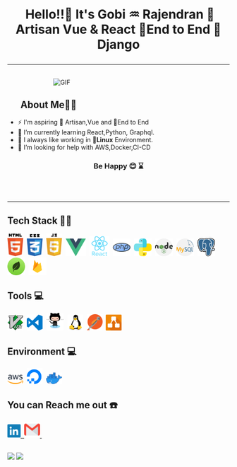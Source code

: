 # <p align="center">️ **Hello!!👋️ It's Gobi ♒ Rajendran** 🦄 Artisan Vue & React 🐧End to End 🐍Django </p> 

---

</br>

<img align="right" alt="GIF" width="400" src="https://media.giphy.com/media/Vbn7PUTxaB6dVnVa2h/giphy.gif"/>

</br>

## &nbsp; &nbsp; &nbsp; **About Me**👨‍🎓️

- ⚡ I'm aspiring 🔭️ Artisan,Vue and 🐧End to End
- 🌱 I’m currently learning React,Python, Graphql.
- 👯 I always like working in 🐧️**Linux** Environment.
- 🤔 I’m looking for help with AWS,Docker,CI-CD

### <p align="center">**Be Happy** 😊️ ⌛</p>

<!-- - 🌱 I’m currently learning ReactJs -->
<!-- - 👯 I’m looking to collaborate on ... -->
<!-- - 🤔 I’m looking for help with ... -->
<!-- - 💬 Ask me about ... -->
  <!-- - 😄 Pronouns: ... -->
  <!-- - ⚡ Fun fact: ... -->

 </br>
 </br>

---

## **Tech Stack** 👨‍💻️

 <!-- - <img  align="right" src="https://github-readme-stats.vercel.app/api?username=githubgobi&show_icons=true&text_color=fff&icon_color=00C853&title_color=FF6F00&bg_color=000">-->
<p >
	<img width="36px" alt="html" src="https://github.com/githubgobi/githubgobi/blob/master/assets/html5.svg">&nbsp;
	<img width="36px" alt="css" src="https://github.com/githubgobi/githubgobi/blob/master/assets/css3.svg">&nbsp;
	<img width="36px" alt="javascript" src="https://github.com/githubgobi/githubgobi/blob/master/assets/javascript.svg">&nbsp;
	<img width="46px" alt="vue" src="https://github.com/githubgobi/githubgobi/blob/master/assets/vue.svg">&nbsp;
	<img width="46px" alt="react" src="https://github.com/githubgobi/githubgobi/blob/master/assets/react.svg">&nbsp;
	<img width="40px" alt="php" src="https://github.com/githubgobi/githubgobi/blob/master/assets/php.svg">&nbsp;
	<img width="40px" alt="python" src="https://github.com/githubgobi/githubgobi/blob/master/assets/python.svg">&nbsp;
	<img width="40px" alt="node" src="https://github.com/githubgobi/githubgobi/blob/master/assets/node.svg">&nbsp;
	<img width="40px" alt="mysql" src="https://github.com/githubgobi/githubgobi/blob/master/assets/mysql.svg">&nbsp;
	<img width="40px" alt="postgres" src="https://github.com/githubgobi/githubgobi/blob/master/assets/postgres.svg">&nbsp;
	<img width="40px" alt="mongo" src="https://github.com/githubgobi/githubgobi/blob/master/assets/mongo.svg">&nbsp;
	<img width="40px" alt="firebase" src="https://github.com/githubgobi/githubgobi/blob/master/assets/firebase.svg">&nbsp;
</p>

## **Tools** 💻️

<p >
	<img width="36px" alt="vim" src="https://github.com/githubgobi/githubgobi/blob/master/assets/vim.svg">&nbsp;
	<img width="36px" alt="vscode" src="https://github.com/githubgobi/githubgobi/blob/master/assets/visual-studio-code.svg">&nbsp;
	<img width="40px" alt="github" src="https://github.com/githubgobi/githubgobi/blob/master/assets/github.svg">&nbsp;
	<img width="36px" alt="linux" src="https://github.com/githubgobi/githubgobi/blob/master/assets/linux.svg">&nbsp;
	<img width="36px" alt="postman" src="https://github.com/githubgobi/githubgobi/blob/master/assets/postman.svg">&nbsp;
	<img width="36px" alt="planning" src="https://github.com/githubgobi/githubgobi/blob/master/assets/draw.svg">&nbsp;
</p>

## **Environment** 💻️

<p >
	<img width="36px" alt="aws" src="https://github.com/githubgobi/githubgobi/blob/master/assets/aws.svg">&nbsp;
	<img width="36px" alt="digitalocean" src="https://github.com/githubgobi/githubgobi/blob/master/assets/digitalocean.svg">&nbsp;
	<img width="36px" alt="docker" src="https://github.com/githubgobi/githubgobi/blob/master/assets/docker.svg">&nbsp;
</p>

## **You can Reach me out** ☎️

<a href="https://www.linkedin.com/in/gobi-rajendran-70205725">
        <img width="30px" alt="LinkedIn" src="https://github.com/githubgobi/githubgobi/blob/master/assets/linkedin.svg">&nbsp;
</a>

<a href="mailto:mailforgobi@gmail.com?subject=Hello%20Gobi">
        <img width="36px" alt="gmail" src="https://github.com/githubgobi/githubgobi/blob/master/assets/gmail.svg">&nbsp;
</a>

</br>
</br>
<p >
  <img src = "https://github-readme-stats.vercel.app/api?username=githubgobi&show_icons=true&theme=radical&line_height=27">
  <img src = "https://github-readme-stats.vercel.app/api/top-langs/?username=githubgobi&hide=HTML&theme=tokyonight">
</p>

